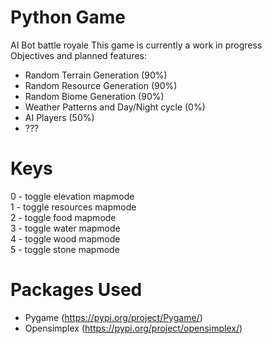 # Python Game
AI Bot battle royale
This game is currently a work in progress <br />
Objectives and planned features: <br />
- Random Terrain Generation (90%)<br />
- Random Resource Generation (90%) <br />
- Random Biome Generation (90%)<br />
- Weather Patterns and Day/Night cycle (0%)<br />
- AI Players (50%)<br />
- ???

# Keys
0 - toggle elevation mapmode <br />
1 - toggle resources mapmode <br />
2 - toggle food mapmode <br />
3 - toggle water mapmode <br />
4 - toggle wood mapmode <br />
5 - toggle stone mapmode <br />

# Packages Used <br />
- Pygame (https://pypi.org/project/Pygame/) <br />
- Opensimplex (https://pypi.org/project/opensimplex/) <br />

